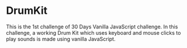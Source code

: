 # DrumKit
This is the 1st challenge of 30 Days Vanilla JavaScript challenge. In this challenge, a working Drum Kit which uses keyboard and mouse clicks to play sounds is made using vanilla JavaScript.
